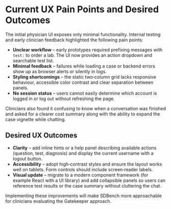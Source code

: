 # Current UX Pain Points and Desired Outcomes

The initial physician UI exposes only minimal functionality. Internal testing and early clinician feedback highlighted the following pain points:

- **Unclear workflow** – early prototypes required prefixing messages with `test:` to order a lab. The UI now provides an action dropdown and searchable test list.
- **Minimal feedback** – failures while loading a case or backend errors show up as browser alerts or silently in logs.
- **Styling shortcomings** – the static two‑column grid lacks responsive behaviour, accessible color contrast and clear separation between panels.
- **No session status** – users cannot easily determine which account is logged in or log out without refreshing the page.

Clinicians also found it confusing to know when a conversation was finished and asked for a clearer cost summary along with the ability to expand the case vignette while chatting.

## Desired UX Outcomes

- **Clarity** – add inline hints or a help panel describing available actions (question, test, diagnosis) and display the current username with a logout button.
- **Accessibility** – adopt high‑contrast styles and ensure the layout works well on tablets. Form controls should include screen‑reader labels.
- **Visual update** – migrate to a modern component framework (for example React with a UI library) and add collapsible panels so users can reference test results or the case summary without cluttering the chat.

Implementing these improvements will make SDBench more approachable for clinicians evaluating the Gatekeeper approach.

